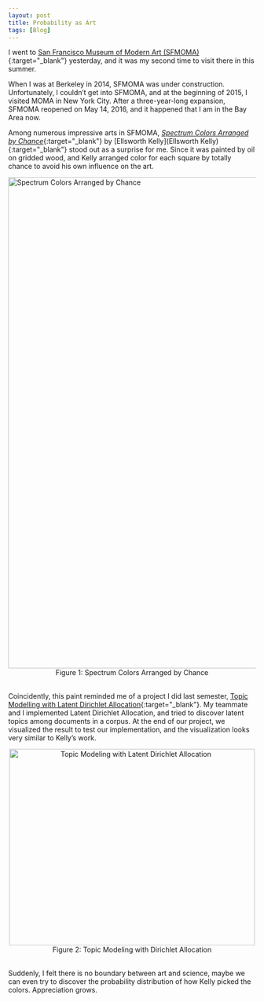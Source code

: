 ```yaml
---
layout: post
title: Probability as Art
tags: [Blog]
---
```

I went to [San Francisco Museum of Modern Art (SFMOMA)](https://www.sfmoma.org/){:target="_blank"} yesterday, and it was my second time to visit there in this summer.

When I was at Berkeley in 2014, SFMOMA was under construction. Unfortunately, I couldn’t get into SFMOMA, and at the beginning of 2015, I visited MOMA in New York City. After a three-year-long expansion, SFMOMA reopened on May 14, 2016, and it happened that I am in the Bay Area now.

Among numerous impressive arts in SFMOMA, [*Spectrum Colors Arranged by Chance*](https://www.sfmoma.org/artwork/99.352){:target="_blank"} by [Ellsworth Kelly](Ellsworth Kelly){:target="_blank"} stood out as a surprise for me. Since it was painted by oil on gridded wood, and Kelly arranged color for each square by totally chance to avoid his own influence on the art.


<img src="/gytcrt.github.io/public/img/SpectrumColors.png" alt="Spectrum Colors Arranged by Chance" style="width: 1000px;"/>
<center>Figure 1: Spectrum Colors Arranged by Chance </center><br>

Coincidently, this paint reminded me of a project I did last semester, [Topic Modelling with Latent Dirichlet Allocation](/gytcrt.github.io/_posts/2016-05-02-topic-modeling-with-latent-dirichlet-allocation.html){:target="_blank"}. My teammate and I implemented Latent Dirichlet Allocation, and tried to discover latent topics among documents in a corpus. At the end of our project, we visualized the result to test our implementation, and the visualization looks very similar to Kelly’s work.

<center><img src="/gytcrt.github.io/public/img/TopicModel.png" alt="Topic Modeling with Latent Dirichlet Allocation" style="width: 500px; height: 400px"/></center>
<center>Figure 2: Topic Modeling with Dirichlet Allocation </center><br>

Suddenly, I felt there is no boundary between art and science, maybe we can even try to discover the probability distribution of how Kelly picked the colors. Appreciation grows.
